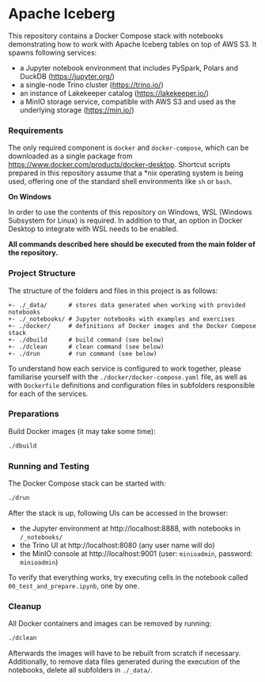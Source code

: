 # Apache Iceberg

This repository contains a Docker Compose stack with notebooks demonstrating how to work with Apache Iceberg tables on top of AWS S3. It spawns following services:

- a Jupyter notebook environment that includes PySpark, Polars and DuckDB (https://jupyter.org/)
- a single-node Trino cluster (https://trino.io/)
- an instance of Lakekeeper catalog (https://lakekeeper.io/)
- a MinIO storage service, compatible with AWS S3 and used as the underlying storage (https://min.io/)

### Requirements

The only required component is `docker` and `docker-compose`, which can be downloaded as a single package from https://www.docker.com/products/docker-desktop. Shortcut scripts prepared in this repository assume that a *nix operating system is being used, offering one of the standard shell environments like `sh` or `bash`.

**On Windows**

In order to use the contents of this repository on Windows, WSL (Windows Subsystem for Linux) is required. In addition to that, an option in Docker Desktop to integrate with WSL needs to be enabled.

**All commands described here should be executed from the main folder of the repository.**

### Project Structure

The structure of the folders and files in this project is as follows:

```
+- ./_data/      # stores data generated when working with provided notebooks
+- ./_notebooks/ # Jupyter notebooks with examples and exercises
+- ./docker/     # definitions of Docker images and the Docker Compose stack
+- ./dbuild      # build command (see below)
+- ./dclean      # clean command (see below)
+- ./drun        # run command (see below)
```

To understand how each service is configured to work together, please familiarise yourself with the `./docker/docker-compose.yaml` file, as well as with `Dockerfile` definitions and configuration files in subfolders responsible for each of the services.

### Preparations

Build Docker images (it may take some time):

```sh
./dbuild
```

### Running and Testing

The Docker Compose stack can be started with:

```sh
./drun
```

After the stack is up, following UIs can be accessed in the browser:

- the Jupyter environment at http://localhost:8888, with notebooks in `/_notebooks/`
- the Trino UI at http://localhost:8080 (any user name will do)
- the MinIO console at http://localhost:9001 (user: `minioadmin`, password: `minioadmin`)

To verify that everything works, try executing cells in the notebook called `00_test_and_prepare.ipynb`, one by one.

### Cleanup

All Docker containers and images can be removed by running:

```sh
./dclean
```

Afterwards the images will have to be rebuilt from scratch if necessary. Additionally, to remove data files generated during the execution of the notebooks, delete all subfolders in `./_data/`.
